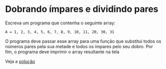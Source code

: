 # Dobrando ímpares e dividindo pares

Escreva um programa que contenha o seguinte array:

```
A = 1, 2, 3, 4, 5, 6, 7, 8, 9, 10, 11, 20, 30, 31

```

O programa deve passar esse array para uma função que substitui todos os números
pares pela sua metade e todos os ímpares pelo seu dobro. Por fim, o programa
deve imprimir o array resultante na tela


Veja a [solução](./solucoes/05-dobrando-impares-dividindo-pares.go)
